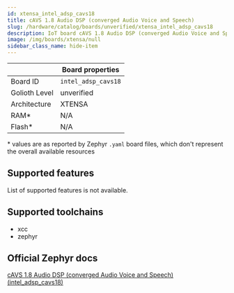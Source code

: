 ```yaml
---
id: xtensa_intel_adsp_cavs18
title: cAVS 1.8 Audio DSP (converged Audio Voice and Speech)
slug: /hardware/catalog/boards/unverified/xtensa_intel_adsp_cavs18
description: IoT board cAVS 1.8 Audio DSP (converged Audio Voice and Speech), compatible with Golioth at unverified level.
image: /img/boards/xtensa/null
sidebar_class_name: hide-item
---
```


[//]: # (This is an auto-generated file, do not edit! Changes to it will be lost upon re-generation)



|                | Board properties     |
| -------------  | -------------------- |
| Board ID       | `intel_adsp_cavs18` |
| Golioth Level  | unverified       |
| Architecture   | XTENSA |
| RAM*           | N/A |
| Flash*         | N/A |

\* values are as reported by Zephyr `.yaml` board files, which don't represent the overall available resources



## Supported features

List of supported features is not available.

## Supported toolchains

* xcc
* zephyr

## Official Zephyr docs

[cAVS 1.8 Audio DSP (converged Audio Voice and Speech) (intel_adsp_cavs18)](https://docs.zephyrproject.org/latest/boards/xtensa/intel_adsp_cavs18/doc/index.html)
